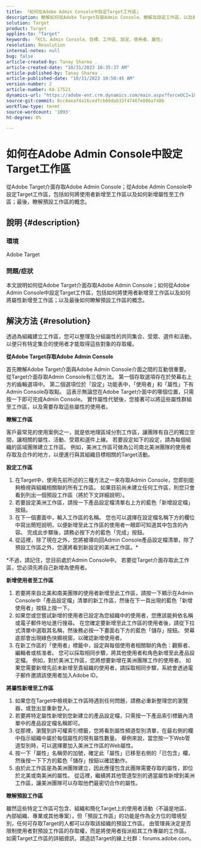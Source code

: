 ```yaml
---
title: 「如何在Adobe Admin Console中設定Target工作區」
description: 瞭解如何從Adobe Target存取Admin Console、瞭解及設定工作區，以及新增使用者和屬性。
solution: Target
product: Target
applies-to: "Target"
keywords: 「KCS、Admin Console、目標、工作區、設定、使用者、屬性」
resolution: Resolution
internal-notes: null
bug: false
article-created-by: Tanay Sharma .
article-created-date: "10/31/2023 10:35:37 AM"
article-published-by: Tanay Sharma .
article-published-date: "10/31/2023 10:50:45 AM"
version-number: 2
article-number: KA-17521
dynamics-url: "https://adobe-ent.crm.dynamics.com/main.aspx?forceUCI=1&pagetype=entityrecord&etn=knowledgearticle&id=cd0bb035-d977-ee11-8179-6045bd006149"
source-git-commit: 8cc4aeaf4a16cedfcb0ddab33f47467e806af48b
workflow-type: tm+mt
source-wordcount: '1093'
ht-degree: 0%

---
```


# 如何在Adobe Admin Console中設定Target工作區


從Adobe Target介面存取Adobe Admin Console；從Adobe Admin Console中設定Target工作區，包括如何將使用者新增至工作區以及如何新增屬性至工作區；最後，瞭解預設工作區的概念。

## 說明 {#description}


### 環境

Adobe Target

### 問題/症狀

本文說明如何從Adobe Target介面存取Adobe Admin Console；如何從Adobe Admin Console中設定Target工作區，包括如何將使用者新增至工作區以及如何將屬性新增至工作區；以及最後如何瞭解預設工作區的概念。


## 解決方法 {#resolution}


透過為組織建立工作區，您可以整理及分組屬性的共同集合、受眾、選件和活動，以便只有特定集合的使用者才能取得這些對象的存取權。

<b>從Adobe Target存取Adobe Admin Console</b>

首先瞭解Adobe Target介面與Adobe Admin Console介面之間的互動很重要。 從Target介面存取Admin Console有三個方法。 第一個存取選項存在於熒幕右上方的齒輪選項中。 第二個選項位於「設定」功能表中，「使用者」和「屬性」下有Admin Console存取點。 這表示無論您在Adobe Target介面中的哪個位置，只需按一下即可完成Admin Console。 實作屬性代號後，您接著可以將這些屬性群組至工作區，以及需要存取這些屬性的使用者。

<b>瞭解工作區</b>

客戶最常見的使用案例之一，就是依地理區域分割工作區，讓團隊有自己的獨立空間，讓相關的屬性、活動、受眾和選件上線。 若要設定如下的設定，請為每個組織的區域團隊建立工作區。 例如，美洲工作區可做為公司南北美洲團隊的使用者存取及合作的地方，以便進行與其組織目標相關的Target活動。

<b>設定工作區</b>

1. 在Target中，使用先前所述的三種方法之一來存取Admin Console，您即刻能夠檢視與組織相關聯的所有工作區。 如果目前尚未建立任何工作區，則您只會看到列出一個預設工作區（將於下文詳細說明）。
2. 若要設定美洲工作區，請按一下產品設定檔清單右上方的藍色「新增設定檔」按鈕。
3. 在下一個畫面中，輸入工作區的名稱。 您也可以選擇在設定檔名稱下方的欄位中寫出簡短說明，以便新增至此工作區的使用者一眼即可知道其中包含的內容。 完成此步驟後，請務必按下方的藍色「完成」按鈕。
4. 從這裡，除了現在之外，您將被導向回Admin Console產品設定檔清單，除了預設工作區之外，您還將看到新設定的美洲工作區。\*


\*不過，請記住，您目前處於Admin Console中。 若要從Target介面存取此工作區，您必須先將自己新增為使用者。

<b>新增使用者至工作區</b>

1. 若要將來自北美和南美團隊的使用者新增至此工作區，請按一下顯示在Admin Console中「產品設定檔」清單的新工作區，然後在下一頁出現的藍色「新增使用者」按鈕上按一下。
2. 如果您或您嘗試新增的使用者已設定為您組織中的使用者，您應該能夠依名稱或電子郵件地址進行搜尋。 在您確定要新增至此工作區的使用者後，請從下拉式清單中選取其名稱，然後務必按一下畫面右下方的藍色「儲存」按鈕。 熒幕底部會出現綠色快顯視窗，以確認新增使用者。
3. 在新工作區的「使用者」標籤中，設定與每個使用者相關聯的角色：觀察者、編輯者或核准者。 您可以採取相同步驟，將其他使用者和角色新增至此產品設定檔。 例如，對於美洲工作區，您將想要新增在美洲團隊工作的使用者。 如果您需要新增先前未新增至貴組織的使用者，請採取相同步驟，系統會透過電子郵件邀請該使用者加入Adobe ID。


<b>將屬性新增至工作區</b>

1. 如果您在Target中檢視新工作區時遇到任何問題，請務必重新整理您的瀏覽器，或登出並重新登入。
2. 若要將特定屬性新增到您新建立的產品設定檔，只需按一下產品索引標籤內清單中的產品設定檔名稱即可。
3. 從那裡，瀏覽到許可權索引標籤，您將看到屬性頻道型別清單，在最右側的欄中指示組織中屬於每個屬性的現有屬性數量。 舉例來說，當您按一下Web管道型別時，可以選擇要加入美洲工作區的Web屬性。
4. 按一下「屬性」名稱旁的加號，確定此「屬性」已移至右側的「已包含」欄，然後按一下下方的藍色「儲存」按鈕以確認動作。
5. 由於此工作區是為美洲團隊建立，因此應僅包含此團隊需要存取的屬性，即位於北美或南美洲的屬性。 從這裡，繼續將其他管道型別的適當屬性新增到美洲工作區，讓美洲團隊可以存取他們最密切合作的屬性。


<b>瞭解預設工作區</b>

雖然這些特定工作區可包含、組織和簡化Target上的使用者活動（不論是地區、內部組織、專業或其他專案），但「預設工作區」的功能是作為全方位的環境型別，任何可存取Target的人都可以存取該組織的預設工作區。 由管理員決定是否限制使用者對預設工作區的存取權，而是將使用者指派給其工作專屬的工作區。 如需Target工作區的詳細資訊，請造訪Target的線上社群：forums.adobe.com。
